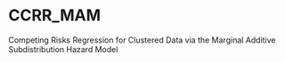 # CCRR_MAM
Competing Risks Regression for Clustered Data via the Marginal Additive Subdistribution Hazard Model
